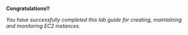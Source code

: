 **Congratulations!!** 

<i>You have successfully completed this lab guide for creating, maintaining and monitoring EC2 instances.</i>

<grouped-questions source= "https://raw.githubusercontent.com/sachinym/LabGuide-For-EC2-With_MCQ/master/MCQ/Page6/Page6-metadata.md" />